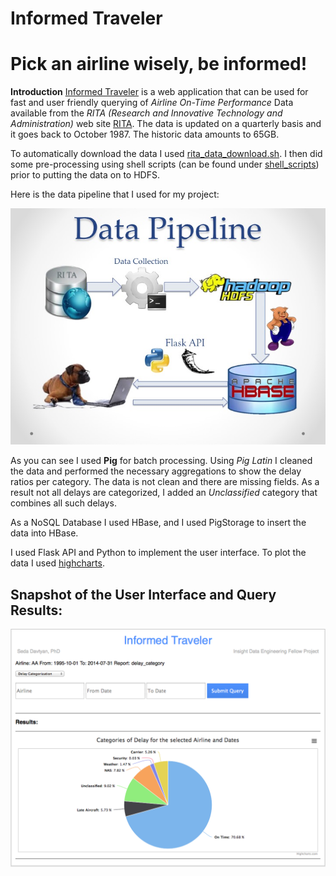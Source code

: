 Informed Traveler
=================

Pick an airline wisely, be informed!
====================================

**Introduction**
[Informed Traveler](http://informedtraveler.net) is a web application that can be used for fast and user friendly querying of *Airline On-Time Performance* Data available from the *RITA (Research and Innovative Technology and Administration)* web site [RITA](http://www.rita.dot.gov). The data is updated on a quarterly basis and it goes back to October 1987. The historic data amounts to 65GB.

To automatically download the data I used [rita_data_download.sh](../shell_scripts/rita_data_download.sh). I then did some pre-processing using shell scripts (can be found under [shell_scripts](../shell_scripts)) prior to putting the data on to HDFS.

Here is the data pipeline that I used for my project:

![alt text](images/data-pipeline.jpg)

As you can see I used **Pig** for batch processing. Using *Pig Latin* I cleaned the data and performed the necessary aggregations to show the delay ratios per category. The data is not clean and there are missing fields. As a result not all delays are categorized, I added an *Unclassified* category that combines all such delays.

As a NoSQL Database I used HBase, and I used PigStorage to insert the data into HBase.

I used Flask API and Python to implement the user interface. To plot the data I used [highcharts](http://www.highcharts.com). 

Snapshot of the User Interface and  Query Results:
---------------------------------------

![alt text](images/query-result.png)
